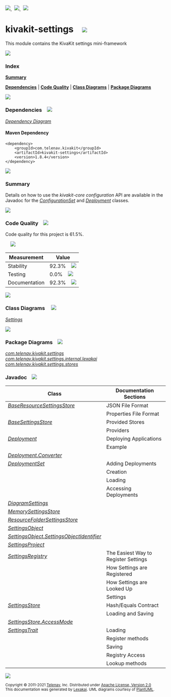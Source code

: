 [//]: # (start-user-text)

<a href="https://www.kivakit.org">
<img src="https://telenav.github.io/telenav-assets/images/icons/web-32.png" srcset="https://telenav.github.io/telenav-assets/images/icons/web-32-2x.png 2x"/>
</a>
&nbsp;
<a href="https://twitter.com/openkivakit">
<img src="https://telenav.github.io/telenav-assets/images/logos/twitter/twitter-32.png" srcset="https://telenav.github.io/telenav-assets/images/logos/twitter/twitter-32-2x.png 2x"/>
</a>
&nbsp;
<a href="https://kivakit.zulipchat.com">
<img src="https://telenav.github.io/telenav-assets/images/logos/zulip/zulip-32.png" srcset="https://telenav.github.io/telenav-assets/images/logos/zulip/zulip-32-2x.png 2x"/>
</a>

[//]: # (end-user-text)

# kivakit-settings &nbsp;&nbsp; <img src="https://telenav.github.io/telenav-assets/images/icons/puzzle-64.png" srcset="https://telenav.github.io/telenav-assets/images/icons/puzzle-64-2x.png 2x"/>

This module contains the KivaKit settings mini-framework

<img src="https://telenav.github.io/telenav-assets/images/separators/horizontal-line-512.png" srcset="https://telenav.github.io/telenav-assets/images/separators/horizontal-line-512-2x.png 2x"/>

### Index

[**Summary**](#summary)  

[**Dependencies**](#dependencies) | [**Code Quality**](#code-quality) | [**Class Diagrams**](#class-diagrams) | [**Package Diagrams**](#package-diagrams)

<img src="https://telenav.github.io/telenav-assets/images/separators/horizontal-line-512.png" srcset="https://telenav.github.io/telenav-assets/images/separators/horizontal-line-512-2x.png 2x"/>

### Dependencies <a name="dependencies"></a> &nbsp;&nbsp; <img src="https://telenav.github.io/telenav-assets/images/icons/dependencies-32.png" srcset="https://telenav.github.io/telenav-assets/images/icons/dependencies-32-2x.png 2x"/>

[*Dependency Diagram*](https://www.kivakit.org/1.8.4/lexakai/kivakit/kivakit-settings/documentation/diagrams/dependencies.svg)

#### Maven Dependency

    <dependency>
        <groupId>com.telenav.kivakit</groupId>
        <artifactId>kivakit-settings</artifactId>
        <version>1.8.4</version>
    </dependency>

<img src="https://telenav.github.io/telenav-assets/images/separators/horizontal-line-128.png" srcset="https://telenav.github.io/telenav-assets/images/separators/horizontal-line-128-2x.png 2x"/>

[//]: # (start-user-text)

### Summary <a name = "summary"></a>

Details on how to use the *kivakit-core configuration* API are available in the Javadoc for the
[*ConfigurationSet*](https://telenav.github.io/kivakit/javadoc/kivakit.core.configuration/com/telenav/kivakit/core/configuration/ConfigurationSet.html) and
[*Deployment*](https://telenav.github.io/kivakit/javadoc/kivakit.core.configuration/com/telenav/kivakit/core/configuration/Deployment.html) classes.

[//]: # (end-user-text)

<img src="https://telenav.github.io/telenav-assets/images/separators/horizontal-line-128.png" srcset="https://telenav.github.io/telenav-assets/images/separators/horizontal-line-128-2x.png 2x"/>

### Code Quality <a name="code-quality"></a> &nbsp;&nbsp; <img src="https://telenav.github.io/telenav-assets/images/icons/ruler-32.png" srcset="https://telenav.github.io/telenav-assets/images/icons/ruler-32-2x.png 2x"/>

Code quality for this project is 61.5%.  
  
&nbsp; &nbsp; <img src="https://telenav.github.io/telenav-assets/images/meters/meter-60-96.png" srcset="https://telenav.github.io/telenav-assets/images/meters/meter-60-96-2x.png 2x"/>

| Measurement   | Value                    |
|---------------|--------------------------|
| Stability     | 92.3%&nbsp; &nbsp; <img src="https://telenav.github.io/telenav-assets/images/meters/meter-90-96.png" srcset="https://telenav.github.io/telenav-assets/images/meters/meter-90-96-2x.png 2x"/>     |
| Testing       | 0.0%&nbsp; &nbsp; <img src="https://telenav.github.io/telenav-assets/images/meters/meter-0-96.png" srcset="https://telenav.github.io/telenav-assets/images/meters/meter-0-96-2x.png 2x"/>       |
| Documentation | 92.3%&nbsp; &nbsp; <img src="https://telenav.github.io/telenav-assets/images/meters/meter-90-96.png" srcset="https://telenav.github.io/telenav-assets/images/meters/meter-90-96-2x.png 2x"/> |

<img src="https://telenav.github.io/telenav-assets/images/separators/horizontal-line-128.png" srcset="https://telenav.github.io/telenav-assets/images/separators/horizontal-line-128-2x.png 2x"/>

### Class Diagrams <a name="class-diagrams"></a> &nbsp; &nbsp; <img src="https://telenav.github.io/telenav-assets/images/icons/diagram-40.png" srcset="https://telenav.github.io/telenav-assets/images/icons/diagram-40-2x.png 2x"/>

[*Settings*](https://www.kivakit.org/1.8.4/lexakai/kivakit/kivakit-settings/documentation/diagrams/diagram-settings.svg)

<img src="https://telenav.github.io/telenav-assets/images/separators/horizontal-line-128.png" srcset="https://telenav.github.io/telenav-assets/images/separators/horizontal-line-128-2x.png 2x"/>

### Package Diagrams <a name="package-diagrams"></a> &nbsp;&nbsp; <img src="https://telenav.github.io/telenav-assets/images/icons/box-24.png" srcset="https://telenav.github.io/telenav-assets/images/icons/box-24-2x.png 2x"/>

[*com.telenav.kivakit.settings*](https://www.kivakit.org/1.8.4/lexakai/kivakit/kivakit-settings/documentation/diagrams/com.telenav.kivakit.settings.svg)  
[*com.telenav.kivakit.settings.internal.lexakai*](https://www.kivakit.org/1.8.4/lexakai/kivakit/kivakit-settings/documentation/diagrams/com.telenav.kivakit.settings.internal.lexakai.svg)  
[*com.telenav.kivakit.settings.stores*](https://www.kivakit.org/1.8.4/lexakai/kivakit/kivakit-settings/documentation/diagrams/com.telenav.kivakit.settings.stores.svg)

### Javadoc <a name="code-quality"></a> &nbsp;&nbsp; <img src="https://telenav.github.io/telenav-assets/images/icons/books-24.png" srcset="https://telenav.github.io/telenav-assets/images/icons/books-24-2x.png 2x"/>

| Class | Documentation Sections  |
|-------|-------------------------|
| [*BaseResourceSettingsStore*](https://www.kivakit.org/1.8.4/javadoc/kivakit/kivakit-settings/com/telenav/kivakit/settings/stores/BaseResourceSettingsStore.html) | JSON File Format |  
| | Properties File Format |  
| [*BaseSettingsStore*](https://www.kivakit.org/1.8.4/javadoc/kivakit/kivakit-settings/com/telenav/kivakit/settings/BaseSettingsStore.html) | Provided Stores |  
| | Providers |  
| [*Deployment*](https://www.kivakit.org/1.8.4/javadoc/kivakit/kivakit-settings/com/telenav/kivakit/settings/Deployment.html) | Deploying Applications |  
| | Example |  
| [*Deployment.Converter*](https://www.kivakit.org/1.8.4/javadoc/kivakit/kivakit-settings/com/telenav/kivakit/settings/Deployment.Converter.html) |  |  
| [*DeploymentSet*](https://www.kivakit.org/1.8.4/javadoc/kivakit/kivakit-settings/com/telenav/kivakit/settings/DeploymentSet.html) | Adding Deployments |  
| | Creation |  
| | Loading |  
| | Accessing Deployments |  
| [*DiagramSettings*](https://www.kivakit.org/1.8.4/javadoc/kivakit/kivakit-settings/com/telenav/kivakit/settings/internal/lexakai/DiagramSettings.html) |  |  
| [*MemorySettingsStore*](https://www.kivakit.org/1.8.4/javadoc/kivakit/kivakit-settings/com/telenav/kivakit/settings/stores/MemorySettingsStore.html) |  |  
| [*ResourceFolderSettingsStore*](https://www.kivakit.org/1.8.4/javadoc/kivakit/kivakit-settings/com/telenav/kivakit/settings/stores/ResourceFolderSettingsStore.html) |  |  
| [*SettingsObject*](https://www.kivakit.org/1.8.4/javadoc/kivakit/kivakit-settings/com/telenav/kivakit/settings/SettingsObject.html) |  |  
| [*SettingsObject.SettingsObjectIdentifier*](https://www.kivakit.org/1.8.4/javadoc/kivakit/kivakit-settings/com/telenav/kivakit/settings/SettingsObject.SettingsObjectIdentifier.html) |  |  
| [*SettingsProject*](https://www.kivakit.org/1.8.4/javadoc/kivakit/kivakit-settings/com/telenav/kivakit/settings/SettingsProject.html) |  |  
| [*SettingsRegistry*](https://www.kivakit.org/1.8.4/javadoc/kivakit/kivakit-settings/com/telenav/kivakit/settings/SettingsRegistry.html) | The Easiest Way to Register Settings |  
| | How Settings are Registered |  
| | How Settings are Looked Up |  
| | Settings |  
| [*SettingsStore*](https://www.kivakit.org/1.8.4/javadoc/kivakit/kivakit-settings/com/telenav/kivakit/settings/SettingsStore.html) | Hash/Equals Contract |  
| | Loading and Saving |  
| [*SettingsStore.AccessMode*](https://www.kivakit.org/1.8.4/javadoc/kivakit/kivakit-settings/com/telenav/kivakit/settings/SettingsStore.AccessMode.html) |  |  
| [*SettingsTrait*](https://www.kivakit.org/1.8.4/javadoc/kivakit/kivakit-settings/com/telenav/kivakit/settings/SettingsTrait.html) | Loading |  
| | Register methods |  
| | Saving |  
| | Registry Access |  
| | Lookup methods |  

[//]: # (start-user-text)



[//]: # (end-user-text)

<img src="https://telenav.github.io/telenav-assets/images/separators/horizontal-line-512.png" srcset="https://telenav.github.io/telenav-assets/images/separators/horizontal-line-512-2x.png 2x"/>

<sub>Copyright &#169; 2011-2021 [Telenav](https://telenav.com), Inc. Distributed under [Apache License, Version 2.0](LICENSE)</sub>  
<sub>This documentation was generated by [Lexakai](https://lexakai.org). UML diagrams courtesy of [PlantUML](https://plantuml.com).</sub>
